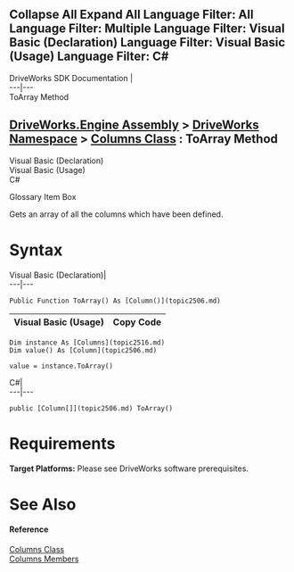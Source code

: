        

 Collapse All Expand All  Language Filter: All  Language Filter: Multiple  Language Filter: Visual Basic (Declaration) Language Filter: Visual Basic (Usage) Language Filter: C#  
---  
DriveWorks SDK Documentation  |   
---|---  
ToArray Method   
  
[DriveWorks.Engine Assembly](topic2156.md) > [DriveWorks Namespace](topic2159.md) > [Columns Class](topic2516.md) : ToArray Method  
---  
  
Visual Basic (Declaration)    
Visual Basic (Usage)    
C# 

Glossary Item Box

Gets an array of all the columns which have been defined. 

# Syntax

Visual Basic (Declaration)|   
---|---  
      
    
    Public Function ToArray() As [Column()](topic2506.md)  
  
Visual Basic (Usage)| Copy Code  
---|---  
      
    
    Dim instance As [Columns](topic2516.md)
    Dim value() As [Column](topic2506.md)
     
    value = instance.ToArray()  
  
C#|   
---|---  
      
    
    public [Column[]](topic2506.md) ToArray()  
  
# Requirements

**Target Platforms:** Please see DriveWorks software prerequisites.

# See Also

#### Reference

[Columns Class](topic2516.md)   
[Columns Members](topic2517.md)


